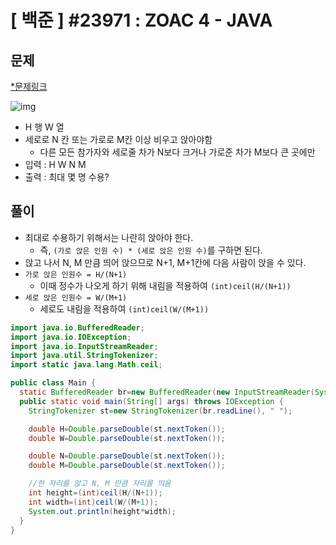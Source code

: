 # [ 백준 ] #23971 : ZOAC 4 - JAVA
## 문제
[*문제링크](https://www.acmicpc.net/problem/23971)

![img](https://github.com/saranghein/BaekJoon/assets/98319061/89a8e805-34cd-4bec-ad9e-18e4bb59f255)

+ H 행 W 열 
+ 세로로 N 칸 또는 가로로 M칸 이상 비우고 앉아야함 
  + 다른 모든 참가자와 세로줄 차가 N보다 크거나 가로준 차가 M보다 큰 곳에만
+ 입력 : H W N M
+ 출력 : 최대 몇 명 수용? 

## 풀이
+ 최대로 수용하기 위해서는 나란히 앉아야 한다. 
  + 즉, `(가로 앉은 인원 수) * (세로 앉은 인원 수)`를 구하면 된다. 
+ 앉고 나서 N, M 만큼 띄어 앉으므로 N+1, M+1칸에 다음 사람이 앉을 수 있다.
+ `가로 앉은 인원수 = H/(N+1)` 
  + 이때 정수가 나오게 하기 위해 내림을 적용하여 `(int)ceil(H/(N+1))`
+ `세로 앉은 인원수 = W/(M+1)`
  + 세로도 내림을 적용하여 `(int)ceil(W/(M+1))`

```java
import java.io.BufferedReader;
import java.io.IOException;
import java.io.InputStreamReader;
import java.util.StringTokenizer;
import static java.lang.Math.ceil;

public class Main {
  static BufferedReader br=new BufferedReader(new InputStreamReader(System.in));
  public static void main(String[] args) throws IOException {
    StringTokenizer st=new StringTokenizer(br.readLine(), " ");

    double H=Double.parseDouble(st.nextToken());
    double W=Double.parseDouble(st.nextToken());

    double N=Double.parseDouble(st.nextToken());
    double M=Double.parseDouble(st.nextToken());

    //한 자리를 않고 N, M 만큼 자리를 띄움
    int height=(int)ceil(H/(N+1));
    int width=(int)ceil(W/(M+1));
    System.out.println(height*width);
  }
}
```